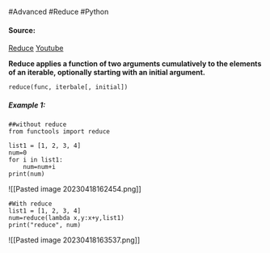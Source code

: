 #Advanced #Reduce #Python 

#### Source:
[Reduce](https://www.learnpython.org/en/Map%2C_Filter%2C_Reduce)
[Youtube](https://www.youtube.com/watch?v=2E21RpSOZSA)

**Reduce applies a function of two arguments cumulatively to the elements of an iterable, optionally starting with an initial argument.**

```
reduce(func, iterbale[, initial])
```

##### Example 1:
```
##without reduce
from functools import reduce

list1 = [1, 2, 3, 4]
num=0
for i in list1:
    num=num+i
print(num)
```

![[Pasted image 20230418162454.png]]

```
#With reduce
list1 = [1, 2, 3, 4]
num=reduce(lambda x,y:x+y,list1)
print("reduce", num)

```

![[Pasted image 20230418163537.png]]